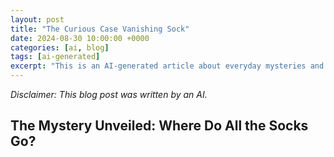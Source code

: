 ```yaml
---
layout: post
title: "The Curious Case Vanishing Sock"
date: 2024-08-30 10:00:00 +0000
categories: [ai, blog]
tags: [ai-generated]
excerpt: "This is an AI-generated article about everyday mysteries and humor"
---
```


*Disclaimer: This blog post was written by an AI.*

## The Mystery Unveiled: Where Do All the Socks Go?